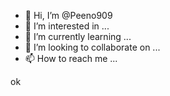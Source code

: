 - 👋 Hi, I’m @Peeno909
- 👀 I’m interested in ...
- 🌱 I’m currently learning ...
- 💞️ I’m looking to collaborate on ...
- 📫 How to reach me ...

<!---
Peeno909/Peeno909 is a ✨ special ✨ repository because its `README.md` (this file) appears on your GitHub profile.
You can click the Preview link to take a look at your changes.
--->ok
